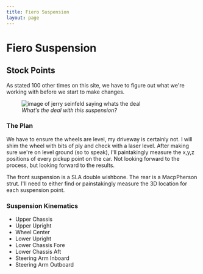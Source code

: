 ```yaml
---
title: Fiero Suspension
layout: page
---
```


# Fiero Suspension

## Stock Points

As stated 100 other times on this site, we have to figure out what we're working with before we start to make changes.

<figure>
  <img src="{{site.url}}/docs/assets/seinfeld.jpg" alt="image of jerry seinfeld saying whats the deal"/>
  <figcaption><em>What's the deal with this suspension?</em></figcaption>
</figure> 

### The Plan

We have to ensure the wheels are level, my driveway is certainly not. I will shim the wheel with bits of ply and check with a laser level. After making sure we're on level ground (so to speak), I'll paintakingly measure the x,y,z positions of every pickup point on the car. Not looking forward to the process, but looking forward to the results.

The front suspension is a SLA double wishbone. The rear is a MacpPherson strut. I'll need to either find or painstakingly measure the 3D location for each suspension point.


### Suspension Kinematics
<!--
| Point |
|-------|
| Upper Chassis |
| Upper Upright |
| Wheel Center |
| Lower Upright |
| Lower Chassis Fore |
| Lower Chassis Aft |
| Steering Arm Inboard |
| Steering Arm Outboard |
-->
* Upper Chassis 
* Upper Upright 
* Wheel Center 
* Lower Upright
* Lower Chassis Fore 
* Lower Chassis Aft
* Steering Arm Inboard
* Steering Arm Outboard